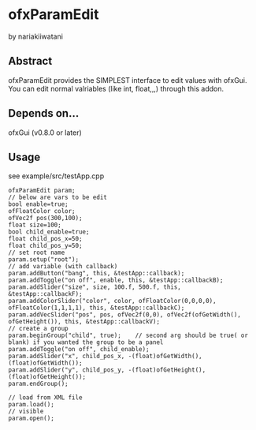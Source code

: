 ofxParamEdit
============
by nariakiiwatani

Abstract
------------
ofxParamEdit provides the SIMPLEST interface to edit values with ofxGui.
You can edit normal valriables (like int, float,,,) through this addon.

Depends on...
------------
ofxGui  (v0.8.0 or later)

Usage
------------
see example/src/testApp.cpp

	ofxParamEdit param;
	// below are vars to be edit
	bool enable=true;
	ofFloatColor color;
	ofVec2f pos(300,100);
	float size=100;
	bool child_enable=true;
	float child_pos_x=50;
	float child_pos_y=50;
	// set root name
	param.setup("root");
	// add variable (with callback)
	param.addButton("bang", this, &testApp::callback);
	param.addToggle("on off", enable, this, &testApp::callbackB);
	param.addSlider("size", size, 100.f, 500.f, this, &testApp::callbackF);
	param.addColorSlider("color", color, ofFloatColor(0,0,0,0), ofFloatColor(1,1,1,1), this, &testApp::callbackC);
	param.addVecSlider("pos", pos, ofVec2f(0,0), ofVec2f(ofGetWidth(), ofGetHeight()), this, &testApp::callbackV);
	// create a group
	param.beginGroup("child", true);	// second arg should be true( or blank) if you wanted the group to be a panel
	param.addToggle("on off", child_enable);
	param.addSlider("x", child_pos_x, -(float)ofGetWidth(), (float)ofGetWidth());
	param.addSlider("y", child_pos_y, -(float)ofGetHeight(), (float)ofGetHeight());
	param.endGroup();

	// load from XML file
	param.load();
	// visible
	param.open();

